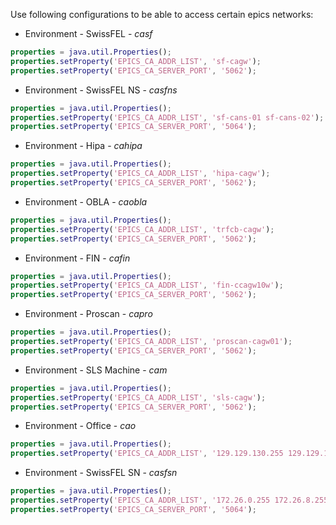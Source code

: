 
Use following configurations to be able to access certain epics networks:


* Environment - SwissFEL - _casf_

```matlab
properties = java.util.Properties();
properties.setProperty('EPICS_CA_ADDR_LIST', 'sf-cagw');
properties.setProperty('EPICS_CA_SERVER_PORT', '5062');
```

* Environment - SwissFEL NS - _casfns_

```matlab
properties = java.util.Properties();
properties.setProperty('EPICS_CA_ADDR_LIST', 'sf-cans-01 sf-cans-02');
properties.setProperty('EPICS_CA_SERVER_PORT', '5064');
```

* Environment - Hipa - _cahipa_

```matlab
properties = java.util.Properties();
properties.setProperty('EPICS_CA_ADDR_LIST', 'hipa-cagw');
properties.setProperty('EPICS_CA_SERVER_PORT', '5062');
```

* Environment - OBLA - _caobla_

```matlab
properties = java.util.Properties();
properties.setProperty('EPICS_CA_ADDR_LIST', 'trfcb-cagw');
properties.setProperty('EPICS_CA_SERVER_PORT', '5062');
```

* Environment - FIN - _cafin_

```matlab
properties = java.util.Properties();
properties.setProperty('EPICS_CA_ADDR_LIST', 'fin-ccagw10w');
properties.setProperty('EPICS_CA_SERVER_PORT', '5062');
```

* Environment - Proscan - _capro_

```matlab
properties = java.util.Properties();
properties.setProperty('EPICS_CA_ADDR_LIST', 'proscan-cagw01');
properties.setProperty('EPICS_CA_SERVER_PORT', '5062');
```

* Environment - SLS Machine - _cam_

```matlab
properties = java.util.Properties();
properties.setProperty('EPICS_CA_ADDR_LIST', 'sls-cagw');
properties.setProperty('EPICS_CA_SERVER_PORT', '5062');
```

* Environment - Office - _cao_

```matlab
properties = java.util.Properties();
properties.setProperty('EPICS_CA_ADDR_LIST', '129.129.130.255 129.129.131.255 129.129.137.255');
```

* Environment - SwissFEL SN - _casfsn_

```matlab
properties = java.util.Properties();
properties.setProperty('EPICS_CA_ADDR_LIST', '172.26.0.255 172.26.8.255 172.26.16.255 172.26.24.255 172.26.32.255');
properties.setProperty('EPICS_CA_SERVER_PORT', '5064');
```
